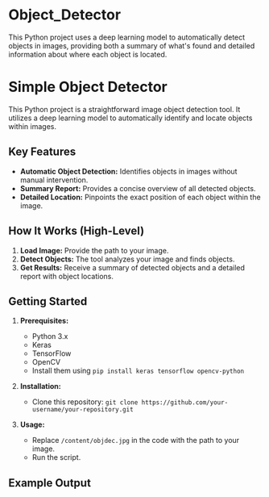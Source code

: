# Object_Detector
This Python project uses a deep learning model to automatically detect objects in images, providing both a summary of what's found and detailed information about where each object is located.
# Simple Object Detector

This Python project is a straightforward image object detection tool. It utilizes a deep learning model to automatically identify and locate objects within images. 

## Key Features

* **Automatic Object Detection:** Identifies objects in images without manual intervention.
* **Summary Report:** Provides a concise overview of all detected objects.
* **Detailed Location:** Pinpoints the exact position of each object within the image.

## How It Works (High-Level)

1. **Load Image:** Provide the path to your image.
2. **Detect Objects:** The tool analyzes your image and finds objects.
3. **Get Results:** Receive a summary of detected objects and a detailed report with object locations.

## Getting Started

1. **Prerequisites:**
   * Python 3.x
   * Keras
   * TensorFlow
   * OpenCV
   * Install them using `pip install keras tensorflow opencv-python`

2. **Installation:**
   * Clone this repository: `git clone https://github.com/your-username/your-repository.git` 

3. **Usage:**
   * Replace `/content/objdec.jpg` in the code with the path to your image.
   * Run the script.

## Example Output

